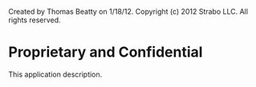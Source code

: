 
Created by Thomas Beatty on 1/18/12.
Copyright (c) 2012 Strabo LLC. All rights reserved.

Proprietary and Confidential
=======================================


This application description.